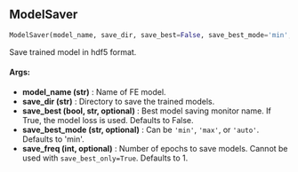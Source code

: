 ## ModelSaver
```python
ModelSaver(model_name, save_dir, save_best=False, save_best_mode='min', save_freq=1)
```
Save trained model in hdf5 format.

#### Args:

* **model_name (str)** :  Name of FE model.
* **save_dir (str)** :  Directory to save the trained models.
* **save_best (bool, str, optional)** :  Best model saving monitor name. If True, the model loss is used. Defaults to        False.
* **save_best_mode (str, optional)** :  Can be `'min'`, `'max'`, or `'auto'`. Defaults to 'min'.
* **save_freq (int, optional)** :  Number of epochs to save models. Cannot be used with `save_best_only=True`. Defaults        to 1.